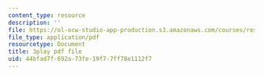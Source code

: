 ```yaml
---
content_type: resource
description: ''
file: https://ol-ocw-studio-app-production.s3.amazonaws.com/courses/res-6-012-introduction-to-probability-spring-2018/44bfad7f692a73fe19f77ff78e1112f7_sD0i6bWxmRY.pdf
file_type: application/pdf
resourcetype: Document
title: 3play pdf file
uid: 44bfad7f-692a-73fe-19f7-7ff78e1112f7
---
```

